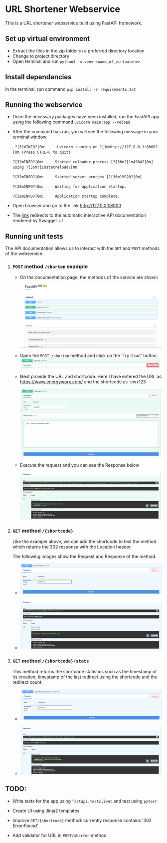 # URL Shortener Webservice

This is a URL shortener webservice built using FastAPI framework.

## Set up virtual environment

- Extract the files in the zip folder in a preferred directory location
- Change to project directory
- Open terminal and run `python3 -m venv <name_of_virtualenv>`

## Install dependencies

In the terminal, run command `pip install -r requirements.txt`

## Running the webservice

- Once the necessary packages have been installed, run the FastAPI app using the following command
`uvicorn main:app --reload`

- After the command has run, you will see the following message in your terminal window

    `
?[32mINFO?[0m:     Uvicorn running on ?[1mhttp://127.0.0.1:8000?[0m (Press CTRL+C to quit)`

    `?[32mINFO?[0m:     Started reloader process [?[36m?[1m4964?[0m] using ?[36m?[1mstatreload?[0m`

    `?[32mINFO?[0m:     Started server process [?[36m19920?[0m]`

    `?[32mINFO?[0m:     Waiting for application startup.`

    `?[32mINFO?[0m:     Application startup complete.`


- Open browser and go to the link <http://127.0.0.1:8000>

- The [link](http://127.0.0.1:8000) redirects to the automatic interactive API documentation rendered by Swagger UI

## Running unit tests

The API documentation allows us to interact with the `GET` and `POST` methods of the webservice.

1. ### `POST` method `/shorten` example
    - On the documentation page, the methods of the service are shown
        ![FastAPI documentation page](/images/doc_page.PNG "FastAPI documentation page")

    - Open the `POST /shorten` method and click on the 'Try it out' button. ![Post method](/images/post2.png "Post method")

    - Next provide the URL and shortcode. Here I have entered the URL as <https://www.energyworx.com/> and the shortcode as `ewx123
 
        ![URL and shortcode provided](/images/post1.PNG "URL and shortcode provided")
    
    - Execute the request and you can see the Response below
    
        ![Response](/images/post3.PNG "Response")

2. ### `GET` method `/{shortcode}`
    Like the example above, we can add the shortcode to test the method which returns the 302 response with the Location header.

    The following images show the Request and Response of the method.
    - ![Get method request](/images/get1.PNG "Get method request")

    - ![Get method response](/images/get2.PNG "Get method response")

3. ### `GET` method `/{shortcode}/stats`
    This method returns the shortcode statistics such as the timestamp of its creation, timestamp of the last redirect using the shortcode and the redirect count.

    - ![stat request](/images/stats1.PNG "stat request")

    - ![stat response](/images/stats2.PNG "stat response")

## TODO:

- Write tests for the app using `fastapi.testclient` and test using `pytest`

- Create UI using Jinja2 templates

- Improve `GET/{shortcode}` method: currently response contains '302 Error:Found'

- Add validator for URL in `POST/shorten` method